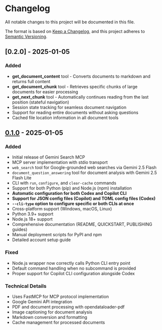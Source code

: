 # Changelog

All notable changes to this project will be documented in this file.

The format is based on [Keep a Changelog](https://keepachangelog.com/en/1.0.0/),
and this project adheres to [Semantic Versioning](https://semver.org/spec/v2.0.0.html).

## [0.2.0] - 2025-01-05

### Added
- **get_document_content** tool - Converts documents to markdown and returns full content
- **get_document_chunk** tool - Retrieves specific chunks of large documents for easier processing
- **get_next_chunk** tool - Automatically continues reading from the last position (stateful navigation)
- Session state tracking for seamless document navigation
- Support for reading entire documents without asking questions
- Cached file location information in all document tools

## [0.1.0] - 2025-01-05

### Added
- Initial release of Gemini Search MCP
- MCP server implementation with stdio transport
- `web_search` tool for Google-grounded web searches via Gemini 2.5 Flash
- `document_question_answering` tool for document analysis with Gemini 2.5 Flash Lite
- CLI with `run`, `configure`, and `clear-cache` commands
- Support for both Python (pip) and Node.js (npm) installation
- **Automatic configuration for both Codex and Copilot CLI**
- **Support for JSON config files (Copilot) and TOML config files (Codex)**
- **`--cli-type` option to configure specific or both CLIs at once**
- Cross-platform support (Windows, macOS, Linux)
- Python 3.9+ support
- Node.js 18+ support
- Comprehensive documentation (README, QUICKSTART, PUBLISHING guides)
- Manual deployment scripts for PyPI and npm
- Detailed account setup guide

### Fixed
- Node.js wrapper now correctly calls Python CLI entry point
- Default command handling when no subcommand is provided
- Proper support for Copilot CLI configuration alongside Codex

### Technical Details
- Uses FastMCP for MCP protocol implementation
- Google Gemini API integration
- PDF and document processing with opendataloader-pdf
- Image captioning for document analysis
- Markdown conversion and formatting
- Cache management for processed documents

[Unreleased]: https://github.com/MIMICLab/GeminiSearchMCP/compare/v0.1.0...HEAD
[0.1.0]: https://github.com/MIMICLab/GeminiSearchMCP/releases/tag/v0.1.0
